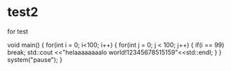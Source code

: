 # test2
for test

void main()
{
 for(int i = 0; i<100; i++)
 {
   for(int j = 0; j < 100; j++)
   {
     if(i == 99)
      break;
     std::cout <<"helaaaaaaaalo world!12345678515159"<<std::endl;
   }
 }
 system("pause");
}
